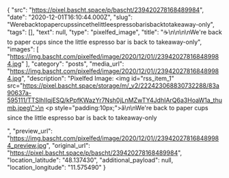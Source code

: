 {
  "src": "https://pixel.bascht.space/p/bascht/239420278168489984",
  "date": "2020-12-01T16:10:44.000Z",
  "slug": "Werebacktopapercupssincethelittleespressobarisbacktotakeaway-only",
  "tags": [],
  "text": null,
  "type": "pixelfed_image",
  "title": "☕\n\n\n\nWe're back to paper cups since the little espresso bar is back to takeaway-only",
  "images": [
    "https://img.bascht.com/pixelfed/image/2020/12/01//239420278168489984.jpg"
  ],
  "category": "posts",
  "media_url": "https://img.bascht.com/pixelfed/image/2020/12/01//239420278168489984.jpg",
  "description": "Pixelfed Image: <img id=\"rss_item_1\" src=\"https://pixel.bascht.space/storage/m/_v2/222423068830732288/83a90637a-595111/TTSlhIIqjESQ/kPpfKWazYr7Nsh0jLnMZwTY4JdhIArQ6a3HoaW1a_thumb.jpeg\">\n            <p style=\"padding:10px;\">â\n\nWe're back to paper cups since the little espresso bar is back to takeaway-only</p>",
  "preview_url": "https://img.bascht.com/pixelfed/image/2020/12/01//239420278168489984_preview.jpg",
  "original_url": "https://pixel.bascht.space/p/bascht/239420278168489984",
  "location_latitude": "48.137430",
  "additional_payload": null,
  "location_longitude": "11.575490"
}